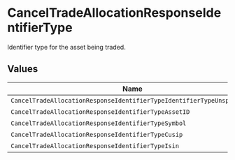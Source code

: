 # CancelTradeAllocationResponseIdentifierType

Identifier type for the asset being traded.


## Values

| Name                                                                   | Value                                                                  |
| ---------------------------------------------------------------------- | ---------------------------------------------------------------------- |
| `CancelTradeAllocationResponseIdentifierTypeIdentifierTypeUnspecified` | IDENTIFIER_TYPE_UNSPECIFIED                                            |
| `CancelTradeAllocationResponseIdentifierTypeAssetID`                   | ASSET_ID                                                               |
| `CancelTradeAllocationResponseIdentifierTypeSymbol`                    | SYMBOL                                                                 |
| `CancelTradeAllocationResponseIdentifierTypeCusip`                     | CUSIP                                                                  |
| `CancelTradeAllocationResponseIdentifierTypeIsin`                      | ISIN                                                                   |